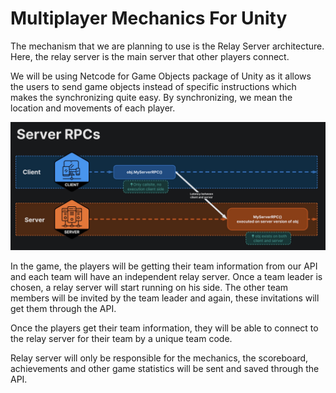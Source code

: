 

# Multiplayer Mechanics For Unity

The mechanism that we are planning to use is the Relay Server architecture. Here, the relay server is the main server that other players connect. 

We will be using Netcode for Game Objects package of Unity as it allows the users to send game objects instead of specific instructions which makes the synchronizing quite easy. By synchronizing, we mean the location and movements of each player.

![alt text](https://github.com/aeboyaci/VisionEye/blob/30d1567053cb70331eff4248c539704d9ae277ce/RnD/Multi-Player/Image%201.02.2023%20at%2021.32.jpg)


In the game, the players will be getting their team information from our API and each team will have an independent relay server. Once a team leader is chosen, a relay server will start running on his side. The other team members will be invited by the team leader and again, these invitations will get them through the API.

Once the players get their team information, they will be able to connect to the relay server for their team by a unique team code.

Relay server will only be responsible for the mechanics, the scoreboard, achievements and other game statistics will be sent and saved through the API.


